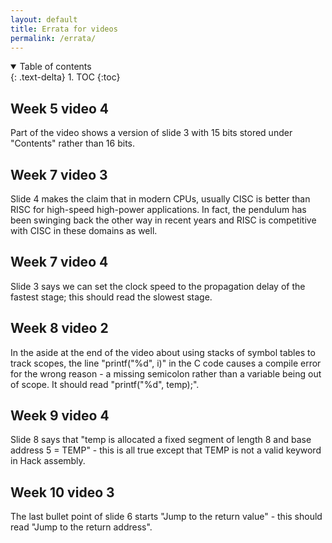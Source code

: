 ```yaml
---
layout: default
title: Errata for videos
permalink: /errata/
---
```


<details open markdown="block">
<summary>
Table of contents
</summary>
{: .text-delta}
1. TOC
{:toc}
</details>

## Week 5 video 4

Part of the video shows a version of slide 3 with 15 bits stored under "Contents" rather than 16 bits.

## Week 7 video 3

Slide 4 makes the claim that in modern CPUs, usually CISC is better than RISC for high-speed high-power applications. In fact, the pendulum has been swinging back the other way in recent years and RISC is competitive with CISC in these domains as well.

## Week 7 video 4

Slide 3 says we can set the clock speed to the propagation delay of the fastest stage; this should read the slowest stage.

## Week 8 video 2

In the aside at the end of the video about using stacks of symbol tables to track scopes, the line "printf("%d", i)" in the C code causes a compile error for the wrong reason - a missing semicolon rather than a variable being out of scope. It should read "printf("%d", temp);".

## Week 9 video 4

Slide 8 says that "temp is allocated a fixed segment of length 8 and base address 5 = TEMP" - this is all true except that TEMP is not a valid keyword in Hack assembly.

## Week 10 video 3

The last bullet point of slide 6 starts "Jump to the return value" - this should read "Jump to the return address".